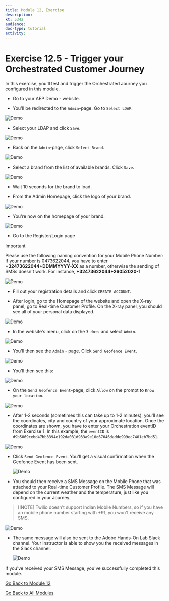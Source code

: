 ```yaml
---
title: Module 12, Exercise
description: 
kt: 5342
audience: 
doc-type: tutorial
activity: 
---
```


# Exercise 12.5 - Trigger your Orchestrated Customer Journey

In this exercise, you'll test and trigger the Orchestrated Journey you configured in this module.

* Go to your AEP Demo - website.

* You'll be redirected to the ``Admin``-page. Go to ``Select LDAP``.

![Demo](./images/1.png)

* Select your LDAP and click ``Save``.

![Demo](./images/1a.png)

* Back on the ``Admin``-page, click ``Select Brand``.

![Demo](./images/2.png)

* Select a brand from the list of available brands. Click ``Save``.

![Demo](./images/3.png)

* Wait 10 seconds for the brand to load.

* From the Admin Homepage, click the logo of your brand.

![Demo](./images/3a.png)

* You're now on the homepage of your brand.

![Demo](./images/lb_home.png)

* Go to the Register/Login page
  
>[!IMPORTANT]
>
> Please use the following naming convention for your Mobile Phone Number:
> If your number is 0473622044, you have to enter **+32473622044+DDMMYYYY-XX** as a number, otherwise the sending of SMSs doesn't work. For instance, **+32473622044+26052020-1**
  
  ![Demo](./images/lb_register.png)

* Fill out your registration details and click ``CREATE ACCOUNT``.

* After login, go to the Homepage of the website and open the X-ray panel, go to Real-time Customer Profile. On the X-ray panel, you should see all of your personal data displayed.

![Demo](./images/lb_x_loggedin.png)

* In the website's menu, click on the ``3 dots`` and select ``Admin``.

![Demo](./images/gf10.png)

* You'll then see the ``Admin`` - page. Click ``Send Geofence Event``.

![Demo](./images/gf13.png)

* You'll then see this:

![Demo](./images/gf14.png)

* On the ``Send Geofence Event``-page, click ``Allow`` on the prompt to ``Know your location``.

![Demo](./images/gf15.png)

* After 1-2 seconds (sometimes this can take up to 1-2 minutes), you'll see the coordinates, city and country of your approximate location. Once the coordinates are shown, you have to enter your Orchestration eventID from Exercise 1. In this example, the ``eventID`` is ``d9b5069cebd47bb3394e192da031d933a9e10d67046dadde999ec7401eb7bd51``.

![Demo](./images/gf16.png)

* Click ``Send Geofence Event``. You'll get a visual confirmation when the Geofence Event has been sent.

  ![Demo](./images/gf17.png)

* You should then receive a SMS Message on the Mobile Phone that was attached to your Real-time Customer Profile. The SMS Message will depend on the current weather and the temperature, just like you configured in your Journey.

>[!NOTE] Twilio doesn't support Indian Mobile Numbers, so if you have an mobile phone number starting with +91, you won't receive any SMS. 

  ![Demo](./images/gf19.png)

* The same message will also be sent to the Adobe Hands-On Lab Slack channel. Your instructor is able to show you the received messages in the Slack channel.
  
  ![Demo](./images/gf18.png)

If you've received your SMS Message, you've successfully completed this module.  

[Go Back to Module 12](./README.md)

[Go Back to All Modules](../../README.md)
